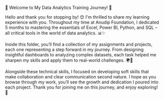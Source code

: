 🌟 Welcome to My Data Analytics Training Journey! 🌟

Hello and thank you for stopping by! 😊 I'm thrilled to share my learning experience with you. Throughout my time at Anudip Foundation, I dedicated 5 months to mastering the essentials of Excel, Power BI, Python, and SQL – all critical tools in the world of data analytics. 📊✨

Inside this folder, you’ll find a collection of my assignments and projects, each one representing a step forward in my journey. From designing insightful dashboards to analyzing complex datasets, each task helped me sharpen my skills and apply them to real-world challenges. 🌍💼

Alongside these technical skills, I focused on developing soft skills that make collaboration and clear communication second nature. I hope as you browse through my work, you’ll see the growth and dedication I poured into each project. Thank you for joining me on this journey, and enjoy exploring! 🌟

